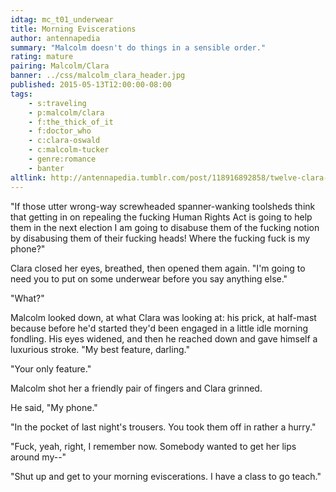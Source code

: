 ```yaml
---
idtag: mc_t01_underwear
title: Morning Eviscerations
author: antennapedia
summary: "Malcolm doesn't do things in a sensible order."
rating: mature
pairing: Malcolm/Clara
banner: ../css/malcolm_clara_header.jpg
published: 2015-05-13T12:00:00-08:00
tags:
    - s:traveling
    - p:malcolm/clara
    - f:the_thick_of_it
    - f:doctor_who
    - c:clara-oswald
    - c:malcolm-tucker
    - genre:romance
    - banter
altlink: http://antennapedia.tumblr.com/post/118916892858/twelve-clara-or-malcolm-clara-im-going-to-need
---
```

"If those utter wrong-way screwheaded spanner-wanking toolsheds think that getting in on repealing the fucking Human Rights Act is going to help them in the next election I am going to disabuse them of the fucking notion by disabusing them of their fucking heads! Where the fucking fuck is my phone?"

Clara closed her eyes, breathed, then opened them again. "I'm going to need you to put on some underwear before you say anything else."

"What?"

Malcolm looked down, at what Clara was looking at: his prick, at half-mast because before he'd started they'd been engaged in a little idle morning fondling. His eyes widened, and then he reached down and gave himself a luxurious stroke. "My best feature, darling."

"Your only feature."

Malcolm shot her a friendly pair of fingers and Clara grinned.

He said, "My phone."

"In the pocket of last night's trousers. You took them off in rather a hurry."

"Fuck, yeah, right, I remember now. Somebody wanted to get her lips around my--"

"Shut up and get to your morning eviscerations. I have a class to go teach."
